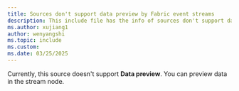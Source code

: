 ```yaml
---
title: Sources don't support data preview by Fabric event streams
description: This include file has the info of sources don't support data preview by Fabric event streams. 
ms.author: xujiang1
author: wenyangshi
ms.topic: include
ms.custom:
ms.date: 03/25/2025
---
```


Currently, this source doesn't support **Data preview**. You can preview data in the stream node.